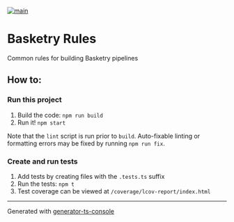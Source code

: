[![main](https://github.com/basketry/rules/workflows/build/badge.svg?branch=main&event=push)](https://github.com/basketry/rules/actions?query=workflow%3Abuild+branch%3Amain+event%3Apush)

# Basketry Rules

Common rules for building Basketry pipelines

## How to:

### Run this project

1.  Build the code: `npm run build`
1.  Run it! `npm start`

Note that the `lint` script is run prior to `build`. Auto-fixable linting or formatting errors may be fixed by running `npm run fix`.

### Create and run tests

1.  Add tests by creating files with the `.tests.ts` suffix
1.  Run the tests: `npm t`
1.  Test coverage can be viewed at `/coverage/lcov-report/index.html`

---

Generated with [generator-ts-console](https://www.npmjs.com/package/generator-ts-console)
